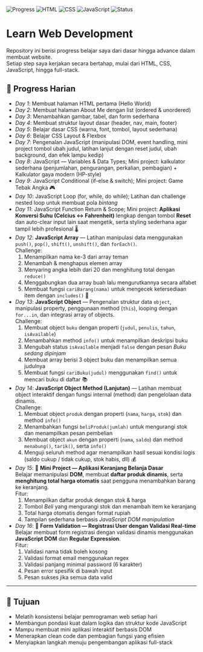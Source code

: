 ![Progress](https://img.shields.io/badge/Progress-16%2F30-blue)
![HTML](https://img.shields.io/badge/HTML-5%2F5-orange)
![CSS](https://img.shields.io/badge/CSS-4%2F10-blueviolet)
![JavaScript](https://img.shields.io/badge/JavaScript-9%2F10-yellow)
![Status](https://img.shields.io/badge/Learning-Active-brightgreen)

# Learn Web Development

Repository ini berisi progress belajar saya dari dasar hingga advance dalam membuat website.  
Setiap step saya kerjakan secara bertahap, mulai dari HTML, CSS, JavaScript, hingga full-stack.

## 📅 Progress Harian
- *Day 1*: Membuat halaman HTML pertama (Hello World)  
- *Day 2*: Membuat halaman About Me dengan list (ordered & unordered)  
- *Day 3*: Menambahkan gambar, tabel, dan form sederhana  
- *Day 4*: Membuat struktur layout dasar (header, nav, main, footer)  
- *Day 5*: Belajar dasar CSS (warna, font, tombol, layout sederhana)  
- *Day 6*: Belajar CSS Layout & Flexbox  
- *Day 7*: Pengenalan JavaScript (manipulasi DOM, event handling, mini project tombol ubah judul, latihan lanjut dengan reset judul, ubah background, dan efek lampu kedip)  
- *Day 8*: JavaScript — Variables & Data Types; Mini project: kalkulator sederhana (penjumlahan, pengurangan, perkalian, pembagian) + Kalkulator gaya modern (HP-style)  
- *Day 9*: JavaScript Conditional (if-else & switch); Mini project: Game Tebak Angka 🎮  
- *Day 10*: JavaScript Loop (for, while, do while); Latihan dan challenge nested loop untuk membuat pola *bintang*  
- *Day 11*: JavaScript Function Return & Scope; Mini project: **Aplikasi Konversi Suhu (Celcius ↔ Fahrenheit)** lengkap dengan tombol **Reset** dan auto-clear input lain saat mengetik, serta styling sederhana agar tampil lebih profesional 🌡️  
- *Day 12*: **JavaScript Array** — Latihan manipulasi data menggunakan `push()`, `pop()`, `shift()`, `unshift()`, dan `forEach()`.  
  Challenge:  
  1. Menampilkan nama ke-3 dari array teman  
  2. Menambah & menghapus elemen array  
  3. Menyaring angka lebih dari 20 dan menghitung total dengan `reduce()`  
  4. Menggabungkan dua array buah lalu mengurutkannya secara alfabet  
  5. Membuat fungsi `cariBarang(nama)` untuk mengecek ketersediaan item dengan `includes()` 🛒  
- *Day 13*: **JavaScript Object** — Pengenalan struktur data `object`, manipulasi property, penggunaan method (`this`), looping dengan `for...in`, dan integrasi array of objects.  
  Challenge:  
  1. Membuat object `buku` dengan properti (`judul`, `penulis`, `tahun`, `isAvailable`)  
  2. Menambahkan method `info()` untuk menampilkan deskripsi buku  
  3. Mengubah status `isAvailable` menjadi `false` dengan pesan *Buku sedang dipinjam*  
  4. Membuat array berisi 3 object buku dan menampilkan semua judulnya  
  5. Membuat fungsi `cariBuku(judul)` menggunakan `find()` untuk mencari buku di daftar 📚  
- *Day 14*: **JavaScript Object Method (Lanjutan)** — Latihan membuat object interaktif dengan fungsi internal (method) dan pengelolaan data dinamis.  
  Challenge:  
  1. Membuat object `produk` dengan properti (`nama`, `harga`, `stok`) dan method `info()`  
  2. Menambahkan fungsi `beliProduk(jumlah)` untuk mengurangi stok dan menampilkan pesan pembelian  
  3. Membuat object `akun` dengan properti (`nama`, `saldo`) dan method `menabung()`, `tarik()`, serta `info()`  
  4. Menguji seluruh method agar menampilkan hasil sesuai kondisi logis (saldo cukup / tidak cukup, stok habis, dll) 💰  
- *Day 15*: 🛒 **Mini Project — Aplikasi Keranjang Belanja Dasar**  
  Belajar memanipulasi **DOM**, membuat **daftar produk dinamis**, serta **menghitung total harga otomatis** saat pengguna menambahkan barang ke keranjang.  
  Fitur:
  1. Menampilkan daftar produk dengan stok & harga  
  2. Tombol *Beli* yang mengurangi stok dan menambah item ke keranjang  
  3. Total harga otomatis dengan format rupiah  
  4. Tampilan sederhana berbasis *JavaScript DOM manipulation*
- *Day 16*: 🧾 **Form Validation — Registrasi User dengan Validasi Real-time**  
  Belajar membuat form registrasi dengan validasi dinamis menggunakan **JavaScript DOM** dan **Regular Expression**.  
  Fitur:
  1. Validasi nama tidak boleh kosong  
  2. Validasi format email menggunakan regex  
  3. Validasi panjang minimal password (6 karakter)  
  4. Pesan error spesifik di bawah input  
  5. Pesan sukses jika semua data valid  

---

## 🎯 Tujuan
- Melatih konsistensi belajar pemrograman web setiap hari  
- Membangun pondasi kuat dalam logika dan struktur kode JavaScript  
- Mampu membuat mini aplikasi interaktif berbasis DOM  
- Menerapkan clean code dan pembagian fungsi yang efisien  
- Menyiapkan langkah menuju pengembangan aplikasi full-stack

